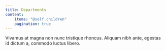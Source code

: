 ```yaml
---
title: Departments
content:
    items: "@self.children"
    pagination: true
---
```


Vivamus at magna non nunc tristique rhoncus. Aliquam nibh ante, egestas id dictum a, commodo luctus libero.
